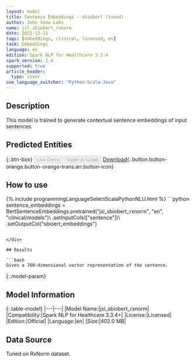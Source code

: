 ```yaml
---
layout: model
title: Sentence Embeddings - sbiobert (tuned)
author: John Snow Labs
name: jsl_sbiobert_rxnorm
date: 2021-12-21
tags: [embeddings, clinical, licensed, en]
task: Embeddings
language: en
edition: Spark NLP for Healthcare 3.3.4
spark_version: 2.4
supported: true
article_header:
  type: cover
use_language_switcher: "Python-Scala-Java"
---
```


## Description

This model is trained to generate contextual sentence embeddings of input sentences.

## Predicted Entities



{:.btn-box}
<button class="button button-orange" disabled>Live Demo</button>
<button class="button button-orange" disabled>Open in Colab</button>
[Download](https://s3.amazonaws.com/auxdata.johnsnowlabs.com/clinical/models/jsl_sbiobert_rxnorm_en_3.3.4_2.4_1640103567278.zip){:.button.button-orange.button-orange-trans.arr.button-icon}

## How to use



<div class="tabs-box" markdown="1">
{% include programmingLanguageSelectScalaPythonNLU.html %}
```python
sentence_embeddings = BertSentenceEmbeddings.pretrained("jsl_sbiobert_rxnorm", "en", "clinical/models")\
        .setInputCols(["sentence"])\
        .setOutputCol("sbioert_embeddings")

```

</div>

## Results

```bash
Gives a 768-dimensional vector representation of the sentence.
```

{:.model-param}
## Model Information

{:.table-model}
|---|---|
|Model Name:|jsl_sbiobert_rxnorm|
|Compatibility:|Spark NLP for Healthcare 3.3.4+|
|License:|Licensed|
|Edition:|Official|
|Language:|en|
|Size:|402.0 MB|

## Data Source

Tuned on RxNorm dataset.